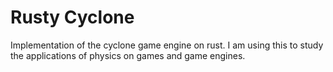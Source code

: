 # Rusty Cyclone

Implementation of the cyclone game engine on rust. I am using this to study the applications of physics on games and game engines.